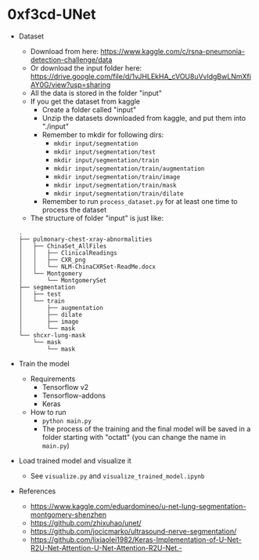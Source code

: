 # 0xf3cd-UNet

* Dataset
    * Download from here: https://www.kaggle.com/c/rsna-pneumonia-detection-challenge/data
    * Or download the input folder here: https://drive.google.com/file/d/1vJHLEkHA_cVOU8uVvldgBwLNmXfiAY0G/view?usp=sharing
    * All the data is stored in the folder "input"
    * If you get the dataset from kaggle
        * Create a folder called "input"
        * Unzip the datasets downloaded from kaggle, and put them into "./input"
        * Remember to mkdir for following dirs:
            * `mkdir input/segmentation`
            * `mkdir input/segmentation/test`
            * `mkdir input/segmentation/train`
            * `mkdir input/segmentation/train/augmentation`
            * `mkdir input/segmentation/train/image`
            * `mkdir input/segmentation/train/mask`
            * `mkdir input/segmentation/train/dilate`
        * Remember to run `process_dataset.py` for at least one time to process the dataset
    * The structure of folder "input" is just like:

    ```
    .
    ├── pulmonary-chest-xray-abnormalities
    │   ├── ChinaSet_AllFiles
    │   │   ├── ClinicalReadings
    │   │   ├── CXR_png
    │   │   └── NLM-ChinaCXRSet-ReadMe.docx
    │   └── Montgomery
    │       └── MontgomerySet
    ├── segmentation
    │   ├── test
    │   └── train
    │       ├── augmentation
    │       ├── dilate
    │       ├── image
    │       └── mask
    └── shcxr-lung-mask
        └── mask
            └── mask
    ```

* Train the model
    * Requirements
        * Tensorflow v2
        * Tensorflow-addons
        * Keras
    * How to run
        * `python main.py`
        * The process of the training and the final model will be saved in a folder starting with "octatt" (you can change the name in `main.py`)
        
* Load trained model and visualize it
    * See `visualize.py` and `visualize_trained_model.ipynb`

* References
    * https://www.kaggle.com/eduardomineo/u-net-lung-segmentation-montgomery-shenzhen
    * https://github.com/zhixuhao/unet/
    * https://github.com/jocicmarko/ultrasound-nerve-segmentation/
    * https://github.com/lixiaolei1982/Keras-Implementation-of-U-Net-R2U-Net-Attention-U-Net-Attention-R2U-Net.-
